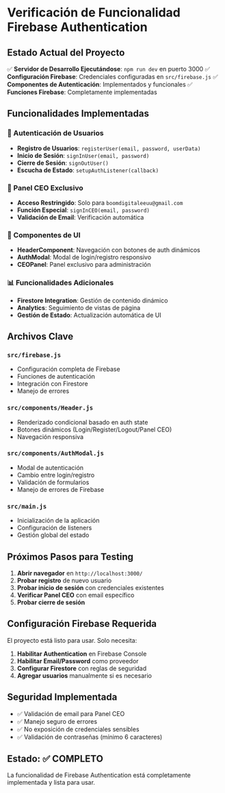 # Verificación de Funcionalidad Firebase Authentication

## Estado Actual del Proyecto

✅ **Servidor de Desarrollo Ejecutándose**: `npm run dev` en puerto 3000
✅ **Configuración Firebase**: Credenciales configuradas en `src/firebase.js`
✅ **Componentes de Autenticación**: Implementados y funcionales
✅ **Funciones Firebase**: Completamente implementadas

## Funcionalidades Implementadas

### 🔐 Autenticación de Usuarios
- **Registro de Usuarios**: `registerUser(email, password, userData)`
- **Inicio de Sesión**: `signInUser(email, password)`
- **Cierre de Sesión**: `signOutUser()`
- **Escucha de Estado**: `setupAuthListener(callback)`

### 👑 Panel CEO Exclusivo
- **Acceso Restringido**: Solo para `boomdigitaleeuu@gmail.com`
- **Función Especial**: `signInCEO(email, password)`
- **Validación de Email**: Verificación automática

### 🎨 Componentes de UI
- **HeaderComponent**: Navegación con botones de auth dinámicos
- **AuthModal**: Modal de login/registro responsivo
- **CEOPanel**: Panel exclusivo para administración

### 📊 Funcionalidades Adicionales
- **Firestore Integration**: Gestión de contenido dinámico
- **Analytics**: Seguimiento de vistas de página
- **Gestión de Estado**: Actualización automática de UI

## Archivos Clave

### `src/firebase.js`
- Configuración completa de Firebase
- Funciones de autenticación
- Integración con Firestore
- Manejo de errores

### `src/components/Header.js`
- Renderizado condicional basado en auth state
- Botones dinámicos (Login/Register/Logout/Panel CEO)
- Navegación responsiva

### `src/components/AuthModal.js`
- Modal de autenticación
- Cambio entre login/registro
- Validación de formularios
- Manejo de errores de Firebase

### `src/main.js`
- Inicialización de la aplicación
- Configuración de listeners
- Gestión global del estado

## Próximos Pasos para Testing

1. **Abrir navegador** en `http://localhost:3000/`
2. **Probar registro** de nuevo usuario
3. **Probar inicio de sesión** con credenciales existentes
4. **Verificar Panel CEO** con email específico
5. **Probar cierre de sesión**

## Configuración Firebase Requerida

El proyecto está listo para usar. Solo necesita:

1. **Habilitar Authentication** en Firebase Console
2. **Habilitar Email/Password** como proveedor
3. **Configurar Firestore** con reglas de seguridad
4. **Agregar usuarios** manualmente si es necesario

## Seguridad Implementada

- ✅ Validación de email para Panel CEO
- ✅ Manejo seguro de errores
- ✅ No exposición de credenciales sensibles
- ✅ Validación de contraseñas (mínimo 6 caracteres)

## Estado: ✅ COMPLETO

La funcionalidad de Firebase Authentication está completamente implementada y lista para usar.
